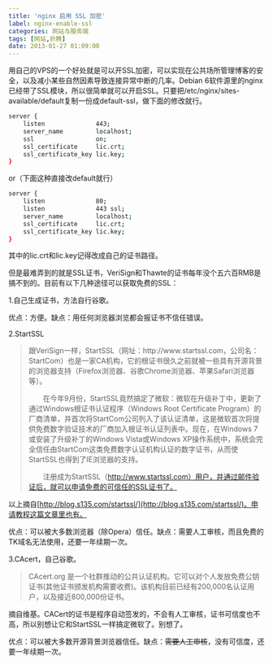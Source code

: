 ```yaml
---
title: 'nginx 启用 SSL 加密'
label: nginx-enable-ssl
categories: 网站与服务端
tags: [网站,折腾]
date: 2013-01-27 01:09:00
---
```

用自己的VPS的一个好处就是可以开SSL加密，可以实现在公共场所管理博客的安全，以及减小某些自然因素导致连接异常中断的几率。Debian 6软件源里的nginx已经带了SSL模块，所以很简单就可以开启SSL。只要把/etc/nginx/sites-available/default复制一份成default-ssl，做下面的修改就行。

```bash
server {
    listen              443;
    server_name         localhost;
    ssl                 on;
    ssl_certificate     lic.crt;
    ssl_certificate_key lic.key;
}
```

or（下面这种直接改default就行）

```bash
server {
    listen              80;
    listen              443 ssl;
    server_name         localhost;
    ssl_certificate     lic.crt;
    ssl_certificate_key lic.key;
}
```

其中的lic.crt和lic.key记得改成自己的证书路径。

但是最难弄到的就是SSL证书，VeriSign和Thawte的证书每年没个五六百RMB是搞不到的。目前有以下几种途径可以获取免费的SSL：

1.自己生成证书，方法自行谷歌。

优点：方便。缺点：用任何浏览器浏览都会报证书不信任错误。

2.StartSSL

<blockquote>跟VeriSign一样，StartSSL（网址：http://www.startssl.com，公司名：StartCom）也是一家CA机构，它的根证书很久之前就被一些具有开源背景的浏览器支持（Firefox浏览器、谷歌Chrome浏览器、苹果Safari浏览器等）。

　　在今年9月份，StartSSL竟然搞定了微软：微软在升级补丁中，更新了通过Windows根证书认证程序（Windows Root Certificate Program）的厂商清单，并首次将StartCom公司列入了该认证清单，这是微软首次将提供免费数字验证技术的厂商加入根证书认证列表中。现在，在Windows 7或安装了升级补丁的Windows Vista或Windows XP操作系统中，系统会完全信任由StartCom这类免费数字认证机构认证的数字证书，从而使StartSSL也得到了IE浏览器的支持。

　　注册成为StartSSL（http://www.startssl.com）用户，并通过邮件验证后，就可以申请免费的可信任的SSL证书了。</blockquote>

以上摘自[http://blog.s135.com/startssl/](http://blog.s135.com/startssl/)。申请教程这篇文章里也有。

优点：可以被大多数浏览器（除Opera）信任。缺点：需要人工审核，而且免费的TK域名无法使用，还要一年续期一次。

3.CAcert，自己谷歌。

> CAcert.org 是一个社群推动的公共认证机构。它可以对个人发放免费公钥证书(其他证书颁发机构需要收费)。该机构目前已经有200,000名认证用户，以及接近800,000份证书。

摘自维基。CACert的证书是程序自动签发的，不会有人工审核，证书可信度也不高，所以别想让它和StartSSL一样搞定微软了。别想了。

优点：可以被大多数开源背景浏览器信任。缺点：<del>需要人工审核</del>，没有可信度，还要一年续期一次。
